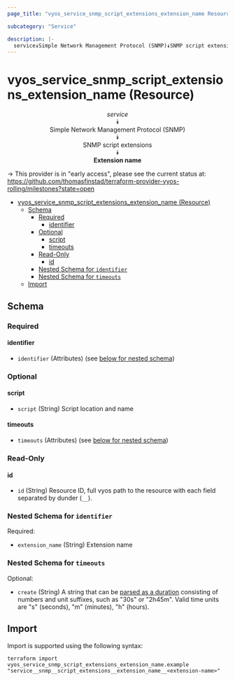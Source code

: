 ```yaml
---
page_title: "vyos_service_snmp_script_extensions_extension_name Resource - vyos"

subcategory: "Service"

description: |-
  service⯯Simple Network Management Protocol (SNMP)⯯SNMP script extensions⯯Extension name
---
```


# vyos_service_snmp_script_extensions_extension_name (Resource)
<center>

*service*  
⯯  
Simple Network Management Protocol (SNMP)  
⯯  
SNMP script extensions  
⯯  
**Extension name**


</center>

-> This provider is in "early access", please see the current status at: https://github.com/thomasfinstad/terraform-provider-vyos-rolling/milestones?state=open

<!--TOC-->

- [vyos_service_snmp_script_extensions_extension_name (Resource)](#vyos_service_snmp_script_extensions_extension_name-resource)
  - [Schema](#schema)
    - [Required](#required)
      - [identifier](#identifier)
    - [Optional](#optional)
      - [script](#script)
      - [timeouts](#timeouts)
    - [Read-Only](#read-only)
      - [id](#id)
    - [Nested Schema for `identifier`](#nested-schema-for-identifier)
    - [Nested Schema for `timeouts`](#nested-schema-for-timeouts)
  - [Import](#import)

<!--TOC-->

<!-- schema generated by tfplugindocs -->
## Schema

### Required

#### identifier
- `identifier` (Attributes) (see [below for nested schema](#nestedatt--identifier))

### Optional

#### script
- `script` (String) Script location and name
#### timeouts
- `timeouts` (Attributes) (see [below for nested schema](#nestedatt--timeouts))

### Read-Only

#### id
- `id` (String) Resource ID, full vyos path to the resource with each field separated by dunder (`__`).

<a id="nestedatt--identifier"></a>
### Nested Schema for `identifier`

Required:

- `extension_name` (String) Extension name


<a id="nestedatt--timeouts"></a>
### Nested Schema for `timeouts`

Optional:

- `create` (String) A string that can be [parsed as a duration](https://pkg.go.dev/time#ParseDuration) consisting of numbers and unit suffixes, such as &#34;30s&#34; or &#34;2h45m&#34;. Valid time units are &#34;s&#34; (seconds), &#34;m&#34; (minutes), &#34;h&#34; (hours).

## Import

Import is supported using the following syntax:

```shell
terraform import vyos_service_snmp_script_extensions_extension_name.example "service__snmp__script_extensions__extension_name__<extension-name>"
```
